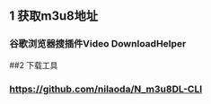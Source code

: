 ## 1 获取m3u8地址
### 谷歌浏览器搜插件Video DownloadHelper
##2 下载工具
### https://github.com/nilaoda/N_m3u8DL-CLI
